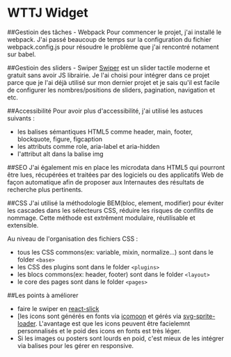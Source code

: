 # WTTJ Widget

##Gestioin des tâches - Webpack
Pour commencer le projet, j'ai installé le webpack. J'ai passé beaucoup de temps sur la configuration du fichier webpack.config.js pour résoudre le problème que j'ai rencontré notament sur babel.

##Gestioin des sliders - Swiper
[Swiper](https://idangero.us/swiper/) est un slider tactile moderne et gratuit sans avoir JS librairie. Je l'ai choisi pour intégrer dans ce projet parce que je l'ai déjà utilisé sur mon dernier projet et je sais qu'il est facile de configurer les nombres/positions de sliders, pagination, navigation et etc.

##Accessibilité
Pour avoir plus d'accessibilité, j'ai utilisé les astuces suivants :
  - les balises sémantiques HTML5 comme header, main, footer, blockquote, figure, figcaption
  - les attributs comme role, aria-label et aria-hidden
  - l'attribut alt dans la balise img

##SEO
J'ai également mis en place les microdata dans HTML5 qui pourront être lues, récupérées et traitées par des logiciels ou des applicatifs Web de façon automatique afin de proposer aux Internautes des résultats de recherche plus pertinents.

##CSS
J'ai utilisé la méthodologie BEM(bloc, element, modifier) pour éviter les cascades dans les sélecteurs CSS, réduire les risques de conflits de nommage. Cette méthode est extrêment modulaire, réutilisable et extensible.

Au niveau de l'organisation des fichiers CSS :
  - tous les CSS commons(ex: variable, mixin, normalize...) sont dans le folder `<base>`
  - les CSS des plugins sont dans le folder `<plugins>`
  - les blocs commons(ex: header, footer) sont dans le folder `<layout>`
  - le core des pages sont dans le folder `<pages>`

##Les points à améliorer
  - faire le swiper en [react-slick](https://github.com/akiran/react-slick)
  - [les icons sont générés en fonts via [icomoon](http://moon.io/app/) et gérés via [svg-sprite-loader](https://github.com/kisenka/svg-sprite-loader/blob/master/README.md). L'avantage est que les icons peuvent être facielemnt personnalisés et le poid des icons en fonts est très léger.
  - Si les images ou posters sont lourds en poid, c'est mieux de les intégrer via balises <picture> <source> pour les gérer en responsive.
